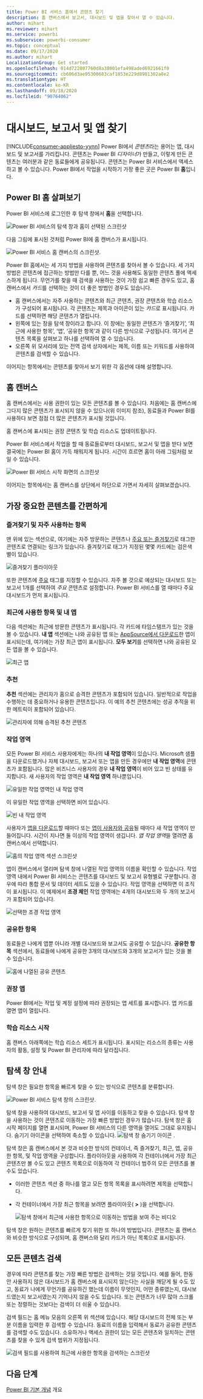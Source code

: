 ```yaml
---
title: Power BI 서비스 홈에서 콘텐츠 찾기
description: 홈 캔버스에서 보고서, 대시보드 및 앱을 찾아서 열 수 있습니다.
author: mihart
ms.reviewer: mihart
ms.service: powerbi
ms.subservice: powerbi-consumer
ms.topic: conceptual
ms.date: 09/17/2020
ms.author: mihart
LocalizationGroup: Get started
ms.openlocfilehash: 014d722807760d8a38001efa498aded6921661f0
ms.sourcegitcommit: cb606d3ae95300683caf1853e229d8981302a8e2
ms.translationtype: HT
ms.contentlocale: ko-KR
ms.lasthandoff: 09/18/2020
ms.locfileid: "90764062"
---
```

# <a name="find-your-dashboards-reports-and-apps"></a>대시보드, 보고서 및 앱 찾기

[!INCLUDE[consumer-appliesto-yynn](../includes/consumer-appliesto-yynn.md)]
Power BI에서 *콘텐츠*라는 용어는 앱, 대시보드 및 보고서를 가리킵니다. 콘텐츠는 Power BI *디자이너*가 만들고, 이렇게 만든 콘텐츠는 여러분과 같은 동료들에게 공유됩니다. 콘텐츠는 Power BI 서비스에서 액세스하고 볼 수 있습니다. Power BI에서 작업을 시작하기 가장 좋은 곳은 Power BI **홈**입니다.

## <a name="explore-power-bi-home"></a>Power BI 홈 살펴보기
Power BI 서비스에 로그인한 후 탐색 창에서 **홈**을 선택합니다. 

![Power BI 서비스의 탐색 창과 홈이 선택된 스크린샷](media/end-user-home/power-bi-select-home.png)


다음 그림에 표시된 것처럼 Power BI에 홈 캔버스가 표시됩니다.
 
![Power BI 서비스 홈 캔버스의 스크린샷.](media/end-user-home/power-bi-home-canvas.png)

Power BI 홈에서는 세 가지 방법을 사용하여 콘텐츠를 찾아서 볼 수 있습니다. 세 가지 방법은 콘텐츠에 접근하는 방법만 다를 뿐, 어느 것을 사용해도 동일한 콘텐츠 풀에 액세스하게 됩니다. 무언가를 찾을 때 검색을 사용하는 것이 가장 쉽고 빠른 경우도 있고, 홈 캔버스에서 *카드*를 선택하는 것이 더 좋은 방법인 경우도 있습니다.

- 홈 캔버스에서는 자주 사용하는 콘텐츠와 최근 콘텐츠, 권장 콘텐츠와 학습 리소스가 구성되어 표시됩니다. 각 콘텐츠는 제목과 아이콘이 있는 *카드*로 표시됩니다. 카드를 선택하면 해당 콘텐츠가 열립니다.
- 왼쪽에 있는 창을 탐색 창이라고 합니다. 이 창에는 동일한 콘텐츠가 ‘즐겨찾기’, ‘최근에 사용한 항목’, ‘앱’, ‘공유한 항목’과 같이 다른 방식으로 구성됩니다. 여기서 콘텐츠 목록을 살펴보고 하나를 선택하여 열 수 있습니다.
- 오른쪽 위 모서리에 있는 전역 검색 상자에서는 제목, 이름 또는 키워드를 사용하여 콘텐츠를 검색할 수 있습니다.

이어지는 항목에서는 콘텐츠를 찾아서 보기 위한 각 옵션에 대해 설명합니다.

## <a name="home-canvas"></a>홈 캔버스
홈 캔버스에서는 사용 권한이 있는 모든 콘텐츠를 볼 수 있습니다. 처음에는 홈 캔버스에 그다지 많은 콘텐츠가 표시되지 않을 수 있으나(위 이미지 참조), 동료들과 Power BI를 사용하다 보면 점점 더 많은 콘텐츠가 표시될 것입니다.

홈 캔버스에 표시되는 권장 콘텐츠 및 학습 리소스도 업데이트됩니다. 
 
Power BI 서비스에서 작업을 할 때 동료들로부터 대시보드, 보고서 및 앱을 받다 보면 결국에는 Power BI 홈이 가득 채워지게 됩니다. 시간이 흐르면 홈이 아래 그림처럼 보일 수 있습니다.

![Power BI 서비스 시작 화면의 스크린샷](media/end-user-home/power-bi-home-full.png)

 
이어지는 항목에서는 홈 캔버스를 상단에서 하단으로 가면서 자세히 살펴보겠습니다.

## <a name="most-important-content-at-your-fingertips"></a>가장 중요한 콘텐츠를 간편하게

### <a name="favorites-and-frequents"></a>즐겨찾기 및 자주 사용하는 항목
맨 위에 있는 섹션으로, 여기에는 자주 방문하는 콘텐츠나 [주요 또는 즐겨찾기](end-user-favorite.md)로 태그한 콘텐츠로 연결되는 링크가 있습니다. 즐겨찾기로 태그가 지정된 몇몇 카드에는 검은색 별이 있습니다. 

![즐겨찾기 플라이아웃](./media/end-user-home/power-bi-favorites.png)

또한 콘텐츠에 [주요](end-user-featured.md) 태그를 지정할 수 있습니다. 자주 볼 것으로 예상되는 대시보드 또는 보고서 1개를 선택하여 *주요* 콘텐츠로 설정합니다. Power BI 서비스를 열 때마다 주요 대시보드가 먼저 표시됩니다. 


### <a name="recents-and-my-apps"></a>최근에 사용한 항목 및 내 앱
다음 섹션에는 최근에 방문한 콘텐츠가 표시됩니다. 각 카드에 타임스탬프가 있는 것을 볼 수 있습니다. **내 앱** 섹션에는 나와 공유된 앱 또는 [AppSource에서 다운로드](end-user-apps.md)한 앱이 표시되는데, 여기에는 가장 최근 앱이 표시됩니다. **모두 보기**를 선택하면 나와 공유된 모든 앱을 볼 수 있습니다.

![최근 앱](./media/end-user-home/power-bi-recent.png)

### <a name="featured"></a>추천
**추천** 섹션에는 관리자가 홈으로 승격한 콘텐츠가 포함되어 있습니다. 일반적으로 작업을 수행하는 데 중요하거나 유용한 콘텐츠입니다. 이 예의 추천 콘텐츠에는 성공 추적을 위한 메트릭이 포함되어 있습니다.


![관리자에 의해 승격된 추천 콘텐츠](./media/end-user-home/power-bi-featured.png)

### <a name="workspaces"></a>작업 영역
모든 Power BI 서비스 사용자에게는 하나의 **내 작업 영역**이 있습니다. Microsoft 샘플을 다운로드했거나 자체 대시보드, 보고서 또는 앱을 만든 경우에만 **내 작업 영역**에 콘텐츠가 포함됩니다. 많은 비즈니스 사용자의 경우 **내 작업 영역**이 비어 있고 빈 상태를 유지합니다. 새 사용자의 작업 영역은 **내 작업 영역** 하나뿐입니다. 

![유일한 작업 영역인 내 작업 영역](./media/end-user-home/power-bi-one-workspace.png)

이 유일한 작업 영역을 선택하면 비어 있습니다.

![빈 내 작업 영역](./media/end-user-home/power-bi-empty-workspace.png)

사용자가 [앱을 다운로드](end-user-app-marketing.md)할 때마다 또는 [앱이 사용자와 공유](end-user-apps.md)될 때마다 새 작업 영역이 만들어집니다. 시간이 지나면 둘 이상의 작업 영역이 생깁니다. *앱 작업 영역*을 열려면 홈 캔버스에서 선택합니다. 

![홈의 작업 영역 섹션 스크린샷](./media/end-user-home/power-bi-workspace-more.png)

앱이 캔버스에서 열리며 탐색 창에 나열된 작업 영역의 이름을 확인할 수 있습니다. 작업 영역 내에서 Power BI 서비스는 콘텐츠를 대시보드 및 보고서 유형별로 구분합니다. 경우에 따라 통합 문서 및 데이터 세트도 있을 수 있습니다. 작업 영역을 선택하면 이 조직이 표시됩니다. 이 예제에서 **조경 체인** 작업 영역에는 4개의 대시보드와 두 개의 보고서가 포함되어 있습니다.

![선택한 조경 작업 영역](./media/end-user-home/power-bi-search-workspace.png)

### <a name="shared-with-me"></a>공유한 항목
동료들은 나에게 앱뿐 아니라 개별 대시보드와 보고서도 공유할 수 있습니다. **공유한 항목** 섹션에서, 동료들에 나에게 공유한 3개의 대시보드와 3개의 보고서가 있는 것을 볼 수 있습니다.

![홈에 나열된 공유 콘텐츠](./media/end-user-home/power-bi-shared.png)

### <a name="recommended-apps"></a>권장 앱
Power BI에서는 작업 및 계정 설정에 따라 권장되는 앱 세트를 표시합니다. 앱 카드를 열면 앱이 열립니다.
 
### <a name="getting-started-learning-resources"></a>학습 리소스 시작
홈 캔버스 아래쪽에는 학습 리소스 세트가 표시됩니다. 표시되는 리소스의 종류는 사용자의 활동, 설정 및 Power BI 관리자에 따라 달라집니다. 
 
## <a name="explore-the-nav-pane"></a>탐색 창 안내

탐색 창은 필요한 항목을 빠르게 찾을 수 있는 방식으로 콘텐츠를 분류합니다.  

![Power BI 서비스 탐색 창의 스크린샷.](media/end-user-home/power-bi-nav.png)


탐색 창을 사용하여 대시보드, 보고서 및 앱 사이를 이동하고 찾을 수 있습니다. 탐색 창을 사용하는 것이 콘텐츠로 이동하는 가장 빠른 방법인 경우가 많습니다. 탐색 창은 홈 시작 페이지를 열면 표시되며, Power BI 서비스의 다른 영역을 열어도 그대로 유지됩니다. 숨기기 아이콘을 선택하여 축소할 수 있습니다. ![탐색 창 숨기기 아이콘](media/end-user-home/power-bi-hide.png) .
  
탐색 창은 홈 캔버스에서 본 것과 비슷한 방식의 컨테이너, 즉 즐겨찾기, 최근, 앱, 공유한 항목, 및 작업 영역을 구성합니다. 플라이아웃을 사용하여 각 컨테이너에서 가장 최근 콘텐츠만 볼 수도 있고 콘텐츠 목록으로 이동하여 각 컨테이너 범주의 모든 콘텐츠를 볼 수도 있습니다.
 
- 이러한 콘텐츠 섹션 중 하나를 열고 모든 항목 목록을 표시하려면 제목을 선택합니다.
- 각 컨테이너에서 가장 최근 항목을 보려면 플라이아웃( **>** )을 선택합니다.

    ![탐색 창에서 최근에 사용한 항목으로 이동하는 방법을 보여 주는 비디오](media/end-user-home/power-bi-nav-bar.gif)

 
탐색 창은 원하는 콘텐츠를 빠르게 찾기 위한 또 하나의 방법입니다. 콘텐츠는 홈 캔버스와 비슷한 방식으로 구성되며, 홈 캔버스와 달리 카드가 아닌 목록으로 표시됩니다. 

## <a name="search-all-of-your-content"></a>모든 콘텐츠 검색
경우에 따라 콘텐츠를 찾는 가장 빠른 방법은 검색하는 것일 것입니다. 예를 들어, 한동안 사용하지 않은 대시보드가 홈 캔버스에 표시되지 않는다는 사실을 깨닫게 될 수도 있고, 동료가 나에게 무언가를 공유하긴 했는데 이름이 무엇인지, 어떤 종류였는지, 대시보드였는지 보고서였는지 기억나지 않을 수도 있습니다. 또는 콘텐츠가 너무 많아 스크롤 또는 정렬하는 것보다는 검색이 더 쉬울 수 있습니다. 
 
검색 필드는 홈 메뉴 모음의 오른쪽 위 섹션에 있습니다. 해당 대시보드의 전체 또는 부분 이름을 입력한 후 검색할 수 있습니다. 동료의 이름을 입력해서 동료가 공유한 콘텐츠를 검색할 수도 있습니다. 소유하거나 액세스 권한이 있는 모든 콘텐츠와 일치하는 콘텐츠를 찾을 수 있게 검색 범위가 지정됩니다.

![검색 필드를 사용하여 최근에 사용한 항목을 검색하는 스크린샷](media/end-user-home/power-bi-search-field.png)

## <a name="next-steps"></a>다음 단계
[Power BI 기본 개념](end-user-basic-concepts.md) 개요

